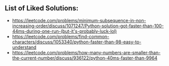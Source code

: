 ## List of Liked Solutions:

- https://leetcode.com/problems/minimum-subsequence-in-non-increasing-order/discuss/1071247/Python-solution-got-faster-than-100-44ms-during-one-run-(but-it's-probably-luck-lol)
- https://leetcode.com/problems/find-common-characters/discuss/1053340/python-faster-than-98-easy-to-understand
- https://leetcode.com/problems/how-many-numbers-are-smaller-than-the-current-number/discuss/936122/python-40ms-faster-than-9964
